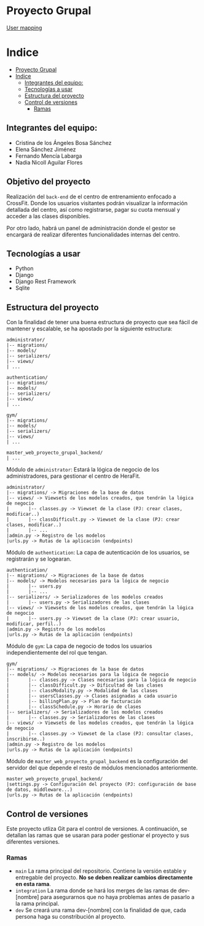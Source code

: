 # Proyecto Grupal

[User mapping](https://www.figma.com/file/kZV7nxsHS7TOGd4jWaMMc1/GRUPO-01---USER-MAPING-UNEM?type=whiteboard&node-id=0%3A1&t=ReMYZUpIa3m9LJh2-1)

# Indice
- [Proyecto Grupal](#proyecto-grupal)
- [Indice](#indice)
  - [Integrantes del equipo:](#integrantes-del-equipo)
  - [Tecnologías a usar](#tecnologías-a-usar) 
  - [Estructura del proyecto](#estructura-del-proyecto)
  - [Control de versiones](#control-de-versiones)
    - [Ramas](#ramas)

## Integrantes del equipo:
- Cristina de los Ángeles Bosa Sánchez
- Elena Sánchez Jiménez
- Fernando Mencía Labarga
- Nadia Nicoll Aguilar Flores

## Objetivo del proyecto
Realización del `back-end` de el centro de entrenamiento enfocado a CrossFit. Donde los usuarios visitantes podrán visualizar la información detallada del centro, así como registrarse, pagar su cuota mensual y acceder a las clases disponibles.

Por otro lado, habrá un panel de administración donde el gestor se encargará de realizar diferentes funcionalidades internas del centro.

## Tecnologías a usar
- Python
- Django
- Django Rest Framework
- Sqlite

## Estructura del proyecto
Con la finalidad de tener una buena estructura de proyecto que sea fácil de mantener y escalable, se ha apostado por la siguiente estructura:
```
administrator/
|-- migrations/
|-- models/
|-- serializers/
|-- views/
| ...

authentication/
|-- migrations/
|-- models/
|-- serializers/
|-- views/
| ...

gym/
|-- migrations/
|-- models/
|-- serializers/
|-- views/
| ...

master_web_proyecto_grupal_backend/
| ...
```

Módulo de `administrator`: Estará la lógica de negocio de los administradores, para gestionar el centro de HeraFit.
```
administrator/
|-- migrations/ -> Migraciones de la base de datos
|-- views/ -> Viewsets de los modelos creados, que tendrán la lógica de negocio
|       |-- classes.py -> Viewset de la clase (PJ: crear clases, modificar..)
|       |-- classDifficult.py -> Viewset de la clase (PJ: crear clases, modificar..)
|       |-- ...
|admin.py -> Registro de los modelos 
|urls.py -> Rutas de la aplicación (endpoints)
```
Módulo de `authentication`: La capa de autenticación de los usuarios, se registrarán y se logearan.
```
authentication/
|-- migrations/ -> Migraciones de la base de datos
|-- models/ -> Modelos necesarios para la lógica de negocio 
|       |-- users.py
|       |-- ... 
|-- serializers/ -> Serializadores de los modelos creados
|       |-- users.py -> Serializadores de las clases
|-- views/ -> Viewsets de los modelos creados, que tendrán la lógica de negocio
|       |-- users.py -> Viewset de la clase (PJ: crear usuario, modificar, perfil..)
|admin.py -> Registro de los modelos 
|urls.py -> Rutas de la aplicación (endpoints)
```
Módulo de `gym`: La capa de negocio de todos los usuarios independientemente del rol que tengan.
```
gym/
|-- migrations/ -> Migraciones de la base de datos
|-- models/ -> Modelos necesarios para la lógica de negocio 
|       |-- classes.py -> Clases necesarias para la lógica de negocio
|       |-- classDifficult.py -> Dificultad de las clases 
|       |-- classModality.py -> Modalidad de las clases
|       |-- usersClasses.py -> Clases asignadas a cada usuario
|       |-- billingPlan.py -> Plan de facturación
|       |-- classSchedule.py -> Horario de clases
|-- serializers/ -> Serializadores de los modelos creados
|       |-- classes.py -> Serializadores de las clases
|-- views/ -> Viewsets de los modelos creados, que tendrán la lógica de negocio
|       |-- classes.py -> Viewset de la clase (PJ: consultar clases, inscribirse..)
|admin.py -> Registro de los modelos 
|urls.py -> Rutas de la aplicación (endpoints)
```
Módulo de `master_web_proyecto_grupal_backend` es la configuración del servidor del que depende el resto de módulos mencionados anteriormente.  
```
master_web_proyecto_grupal_backend/
|settings.py -> Configuración del proyecto (PJ: configuración de base de datos, middleware...) 
|urls.py -> Rutas de la aplicación (endpoints)
```
## Control de versiones
Este proyecto utliza Git para el control de versiones. A continuación, se detallan las ramas que se usaran para poder gestionar el proyecto y sus diferentes versiones.
### Ramas 
- `main` La rama principal del repositorio. Contiene la versión estable y entregable del proyecto. **No se deben realizar cambios directamente en esta rama**.
- `integration` La rama donde se hará los merges de las ramas de dev-[nombre] para asegurarnos que no haya problemas antes de pasarlo a la rama principal.
- `dev` Se creará una rama dev-[nombre] con la finalidad de que, cada persona haga su constribución al proyecto.
